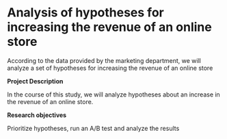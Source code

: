 # Analysis of hypotheses for increasing the revenue of an online store

According to the data provided by the marketing department, we will analyze a set of hypotheses for increasing the revenue of an online store

**Project Description**

In the course of this study, we will analyze hypotheses about an increase in the revenue of an online store.

**Research objectives**

Prioritize hypotheses, run an A/B test and analyze the results

